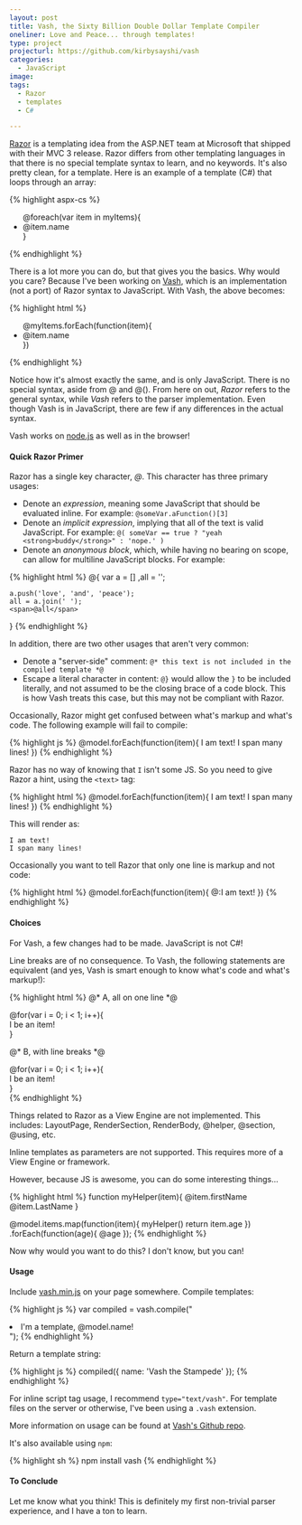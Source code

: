 ```yaml
---
layout: post
title: Vash, the Sixty Billion Double Dollar Template Compiler
oneliner: Love and Peace... through templates!
type: project
projecturl: https://github.com/kirbysayshi/vash
categories:
  - JavaScript
image:
tags:
  - Razor
  - templates
  - C#

---
```


[Razor](http://weblogs.asp.net/scottgu/archive/2010/07/02/introducing-razor.aspx) is a templating idea from the ASP.NET team at Microsoft that shipped with their MVC 3 release. Razor differs from other templating languages in that there is no special template syntax to learn, and no keywords. It's also pretty clean, for a template. Here is an example of a template (C#) that loops through an array:

{% highlight aspx-cs  %}
<ul id="theBigList">
@foreach(var item in myItems){
    <li class="@( i % 2 == 0 ? 'even' : 'odd' )">@item.name</li>
}
</ul>
{% endhighlight %}

There is a lot more you can do, but that gives you the basics. Why would you care? Because I've been working on [Vash](https://github.com/kirbysayshi/vash), which is an implementation (not a port) of Razor syntax to JavaScript. With Vash, the above becomes:

{% highlight html  %}
<ul id="theBigList">
@myItems.forEach(function(item){
    <li class="@( i % 2 === 0 ? 'even' : 'odd' )">@item.name</li>
})
</ul>
{% endhighlight %}

Notice how it's almost exactly the same, and is only JavaScript. There is no special syntax, aside from @ and @(). From here on out, _Razor_ refers to the general syntax, while _Vash_ refers to the parser implementation. Even though Vash is in JavaScript, there are few if any differences in the actual syntax.

Vash works on [node.js](http://nodejs.org) as well as in the browser!

#### Quick Razor Primer

Razor has a single key character, _@_. This character has three primary usages:

* Denote an _expression_, meaning some JavaScript that should be evaluated inline. For example: `@someVar.aFunction()[3]`
* Denote an _implicit expression_, implying that all of the text is valid JavaScript. For example: `@( someVar == true ? "yeah <strong>buddy</strong>" : 'nope.' )`
* Denote an _anonymous block_, which, while having no bearing on scope, can allow for multiline JavaScript blocks. For example:

{% highlight html %}
@{
    var  a = []
        ,all = '';
    
    a.push('love', 'and', 'peace');
    all = a.join(' ');
    <span>@all</span>
}
{% endhighlight %}

In addition, there are two other usages that aren't very common:

* Denote a "server-side" comment: `@* this text is not included in the compiled template *@`
* Escape a literal character in content: `@}` would allow the `}` to be included literally, and not assumed to be the closing brace of a code block. This is how Vash treats this case, but this may not be compliant with Razor.

Occasionally, Razor might get confused between what's markup and what's code. The following example will fail to compile:

{% highlight js  %}
@model.forEach(function(item){
    I am text!
    I span many lines!
})
{% endhighlight %}

Razor has no way of knowing that `I` isn't some JS. So you need to give Razor a hint, using the `<text>` tag:

{% highlight html  %}
@model.forEach(function(item){
    <text>
        I am text!
        I span many lines!
    </text>
})
{% endhighlight %}

This will render as:

    I am text!
    I span many lines!

Occasionally you want to tell Razor that only one line is markup and not code:

{% highlight html  %}
@model.forEach(function(item){
    @:I am text!
})
{% endhighlight %}


#### Choices

For Vash, a few changes had to be made. JavaScript is not C#! 

Line breaks are of no consequence. To Vash, the following statements are equivalent (and yes, Vash is smart enough to know what's code and what's markup!):

{% highlight html  %}
@* A, all on one line *@
<div class="how"> @for(var i = 0; i < 1; i++){ <div class="item-@i">I be an item!</div> } </div>

@* B, with line breaks *@
<div class="how"> 
@for(var i = 0; i < 1; i++){ 
    <div class="item-@i">I be an item!</div> 
} 
</div>
{% endhighlight %}

Things related to Razor as a View Engine are not implemented. This includes: LayoutPage, RenderSection, RenderBody, @helper, @section, @using, etc.

Inline templates as parameters are not supported. This requires more of a View Engine or framework.

However, because JS is awesome, you can do some interesting things...

{% highlight html  %}
function myHelper(item){
    <td>@item.firstName</td>
    <td>@item.LastName</td>
}

@model.items.map(function(item){
    myHelper()
    return item.age
})
.forEach(function(age){
    <td>@age</td>
});
{% endhighlight %}

Now why would you want to do this? I don't know, but you can!

#### Usage

Include [vash.min.js](https://github.com/kirbysayshi/Vash/blob/master/build/vash.min.js) on your page somewhere. Compile templates:

{% highlight js  %}
var compiled = vash.compile("<li>I'm a template, @model.name!</li>");
{% endhighlight %}

Return a template string:

{% highlight js  %}
compiled({ name: 'Vash the Stampede' });
{% endhighlight %}

For inline script tag usage, I recommend `type="text/vash"`. For template files on the server or otherwise, I've been using a `.vash` extension.

More information on usage can be found at [Vash's Github repo](https://github.com/kirbysayshi/vash).

It's also available using `npm`:

{% highlight sh %}
npm install vash
{% endhighlight %}

#### To Conclude

Let me know what you think! This is definitely my first non-trivial parser experience, and I have a ton to learn. 
